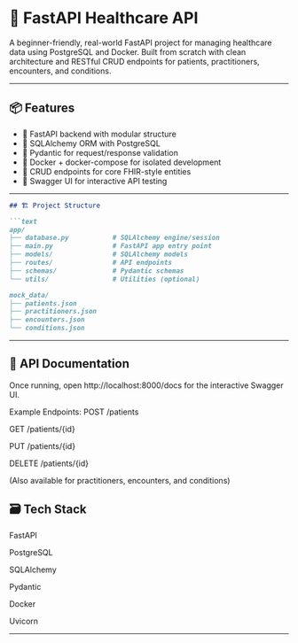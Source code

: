 # 🏥 FastAPI Healthcare API

A beginner-friendly, real-world FastAPI project for managing healthcare data using PostgreSQL and Docker. Built from scratch with clean architecture and RESTful CRUD endpoints for patients, practitioners, encounters, and conditions.

---

## 📦 Features

- 🚀 FastAPI backend with modular structure
- 🧠 SQLAlchemy ORM with PostgreSQL
- 📄 Pydantic for request/response validation
- 🐳 Docker + docker-compose for isolated development
- 🔁 CRUD endpoints for core FHIR-style entities
- 🔧 Swagger UI for interactive API testing

---

```markdown
## 🏗️ Project Structure

```text
app/
├── database.py           # SQLAlchemy engine/session
├── main.py               # FastAPI app entry point
├── models/               # SQLAlchemy models
├── routes/               # API endpoints
├── schemas/              # Pydantic schemas
└── utils/                # Utilities (optional)

mock_data/
├── patients.json
├── practitioners.json
├── encounters.json
└── conditions.json

```

---

## 🧪 API Documentation

Once running, open http://localhost:8000/docs for the interactive Swagger UI.

Example Endpoints:
POST /patients

GET /patients/{id}

PUT /patients/{id}

DELETE /patients/{id}

(Also available for practitioners, encounters, and conditions)

## 🗃️ Tech Stack

FastAPI

PostgreSQL

SQLAlchemy

Pydantic

Docker

Uvicorn

---



